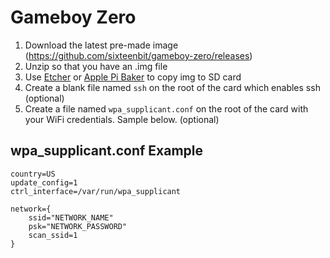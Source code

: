 # Gameboy Zero

1. Download the latest pre-made image (https://github.com/sixteenbit/gameboy-zero/releases)
1. Unzip so that you have an .img file
1. Use [Etcher](https://etcher.io/) or [Apple Pi Baker](https://www.tweaking4all.com/software/macosx-software/macosx-apple-pi-baker/) to copy img to SD card
1. Create a blank file named `ssh` on the root of the card which enables ssh (optional)
1. Create a file named `wpa_supplicant.conf` on the root of the card with your WiFi credentials. Sample below. (optional)

## wpa_supplicant.conf Example

```
country=US
update_config=1
ctrl_interface=/var/run/wpa_supplicant

network={
	ssid="NETWORK_NAME"
	psk="NETWORK_PASSWORD"
	scan_ssid=1
}
````
